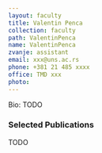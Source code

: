 ```yaml
---
layout: faculty
title: Valentin Penca
collection: faculty
path: ValentinPenca
name: ValentinPenca
zvanje: assistant
email: xxx@uns.ac.rs
phone: +381 21 485 xxxx
office: TMD xxx
photo: 
---
```


Bio: TODO

### Selected Publications

TODO
